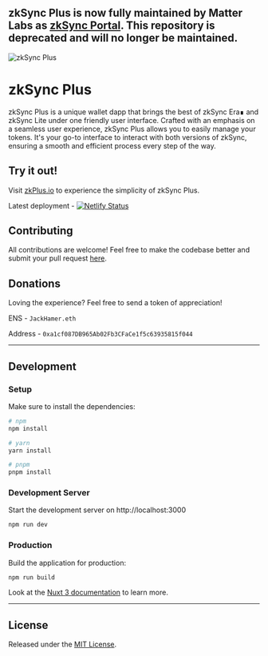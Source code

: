 ## zkSync Plus is now fully maintained by Matter Labs as [zkSync Portal](https://github.com/matter-labs/dapp-portal). This repository is deprecated and will no longer be maintained.

![zkSync Plus](https://zkplus.io/preview.jpg)

# zkSync Plus
zkSync Plus is a unique wallet dapp that brings the best of zkSync Era∎ and zkSync Lite under one friendly user interface. Crafted with an emphasis on a seamless user experience, zkSync Plus allows you to easily manage your tokens. It's your go-to interface to interact with both versions of zkSync, ensuring a smooth and efficient process every step of the way.

## Try it out!

Visit [zkPlus.io](https://zkplus.io/) to experience the simplicity of zkSync Plus.

Latest deployment - [![Netlify Status](https://api.netlify.com/api/v1/badges/999d85e2-8744-4b3f-b18e-21f37fca0381/deploy-status)](https://app.netlify.com/sites/zkplus/deploys)

## Contributing
All contributions are welcome! Feel free to make the codebase better and submit your pull request [here](https://github.com/JackHamer09/zksync-plus/pulls).

## Donations
Loving the experience? Feel free to send a token of appreciation!

ENS - `JackHamer.eth`

Address - `0xa1cf087DB965Ab02Fb3CFaCe1f5c63935815f044`

---
## Development
### Setup

Make sure to install the dependencies:

```bash
# npm
npm install

# yarn
yarn install

# pnpm
pnpm install
```

### Development Server

Start the development server on http://localhost:3000

```bash
npm run dev
```

### Production

Build the application for production:

```bash
npm run build
```

Look at the [Nuxt 3 documentation](https://nuxt.com/docs/getting-started/introduction) to learn more.

---

## License
Released under the [MIT License](https://github.com/JackHamer09/zksync-plus/blob/main/LICENSE).